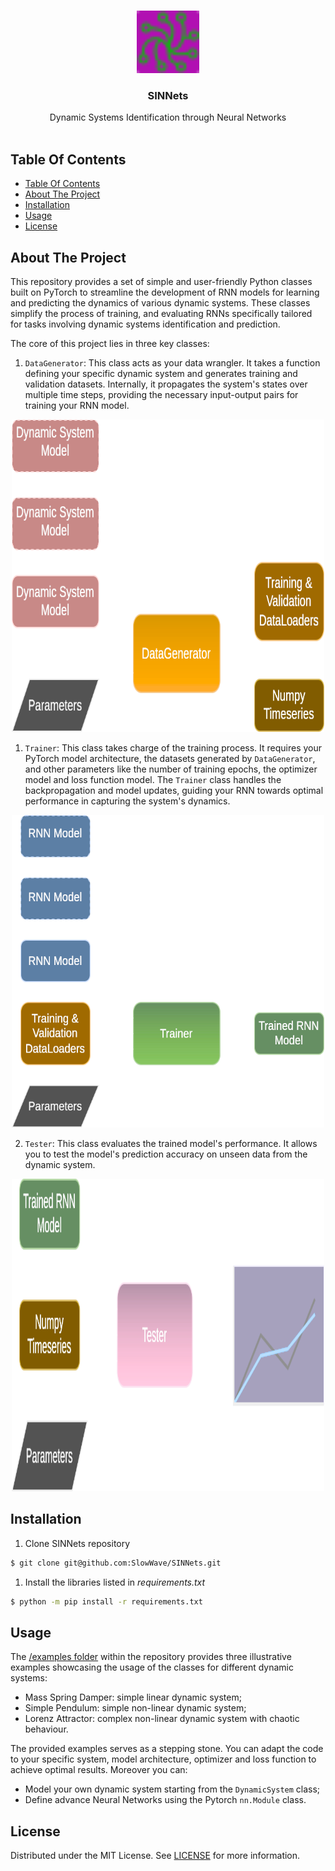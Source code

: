 <br/>
<p align="center">
  <a href="https://github.com/SlowWave/SINNets">
    <img src="docs/images/SINNets_logo.svg" alt="Logo" width="100" height="100">
  </a>

  <h3 align="center">SINNets</h3>

  <p align="center">
    Dynamic Systems Identification through Neural Networks
    <br/>
    <br/>
  </p>
</p>

## Table Of Contents

- [Table Of Contents](#table-of-contents)
- [About The Project](#about-the-project)
- [Installation](#installation)
- [Usage](#usage)
- [License](#license)

## About The Project

This repository provides a set of simple and user-friendly Python classes built on PyTorch to streamline the development of RNN models for learning and predicting the dynamics of various dynamic systems. These classes simplify the process of training, and evaluating RNNs specifically tailored for tasks involving dynamic systems identification and prediction.

The core of this project lies in three key classes:

1. `DataGenerator`: This class acts as your data wrangler. It takes a function defining your specific dynamic system and generates training and validation datasets. Internally, it propagates the system's states over multiple time steps, providing the necessary input-output pairs for training your RNN model.

<p align="center">
  <a href="https://github.com/SlowWave/SINNets/tree/main/src/data_generation">
    <img src="docs/images/DataGenerator.svg" alt="DataGenerator class" width="500" height="500">
  </a>
</p>

1. `Trainer`: This class takes charge of the training process. It requires your PyTorch model architecture, the datasets generated by `DataGenerator`, and other parameters like the number of training epochs, the optimizer model and loss function model. The `Trainer` class handles the backpropagation and model updates, guiding your RNN towards optimal performance in capturing the system's dynamics.

<p align="center">
  <a href="https://github.com/SlowWave/SINNets/tree/main/src/training">
    <img src="docs/images/Trainer.svg" alt="Trainer class" width="500" height="500">
  </a>
</p>

2. `Tester`: This class evaluates the trained model's performance. It allows you to test the model's prediction accuracy on unseen data from the dynamic system.

<p align="center">
  <a href="https://github.com/SlowWave/SINNets/tree/main/src/testing">
    <img src="docs/images/Tester.svg" alt="Tester class" width="500" height="500">
  </a>
</p>

## Installation

1. Clone SINNets repository

```sh
$ git clone git@github.com:SlowWave/SINNets.git
```

1. Install the libraries listed in *requirements.txt*

```sh
$ python -m pip install -r requirements.txt
```

## Usage

The [/examples folder](https://github.com/SlowWave/SINNets/tree/main/src/examples) within the repository provides three illustrative examples showcasing the usage of the classes for different dynamic systems:

- Mass Spring Damper: simple linear dynamic system;
- Simple Pendulum: simple non-linear dynamic system;
- Lorenz Attractor: complex non-linear dynamic system with chaotic behaviour.

The provided examples serves as a stepping stone. You can adapt the code to your specific system, model architecture, optimizer and loss function to achieve optimal results. Moreover you can:

-  Model your own dynamic system starting from the `DynamicSystem` class;
-  Define advance Neural Networks using the Pytorch `nn.Module` class.


## License

Distributed under the MIT License. See [LICENSE](LICENSE) for more information.